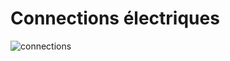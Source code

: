 # Connections électriques

![connections](https://github.com/fga-eps-mds/2020.2-Anunbis/assets/54644626/e0cf58d3-40d3-46af-a506-fdd748fcfc00)



